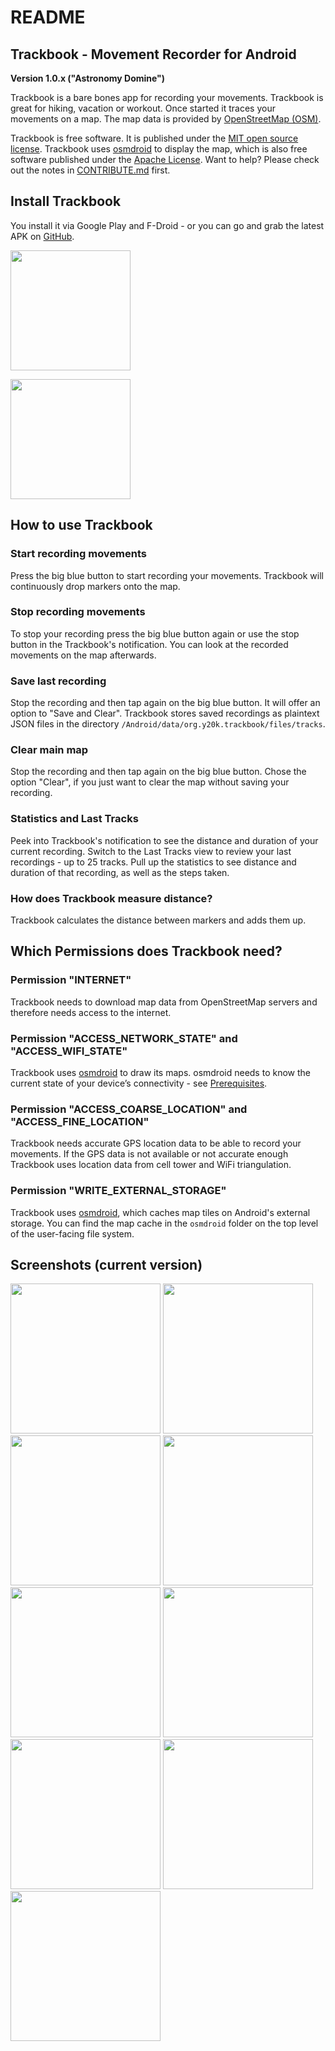 README
======

Trackbook - Movement Recorder for Android
-----------------------------------------

**Version 1.0.x ("Astronomy Domine")**

Trackbook is a bare bones app for recording your movements. Trackbook is great for hiking, vacation or workout. Once started it traces your movements on a map. The map data is provided by [OpenStreetMap (OSM)](https://www.openstreetmap.org/).

Trackbook is free software. It is published under the [MIT open source license](https://opensource.org/licenses/MIT). Trackbook uses [osmdroid](https://github.com/osmdroid/osmdroid) to display the map, which is also free software published under the [Apache License](https://github.com/osmdroid/osmdroid/blob/master/LICENSE). Want to help? Please check out the notes in [CONTRIBUTE.md](https://github.com/y20k/trackbook/blob/master/CONTRIBUTE.md) first.

Install Trackbook
-----------------
You install it via Google Play and F-Droid - or you can go and grab the latest APK on [GitHub](https://github.com/y20k/trackbook/releases).

[<img src="https://play.google.com/intl/de_de/badges/images/generic/en_badge_web_generic.png" width="192">](https://play.google.com/store/apps/details?id=org.y20k.trackbook)

[<img src="https://cloud.githubusercontent.com/assets/9103935/14702535/45f6326a-07ab-11e6-9256-469c1dd51c22.png" width="192">](https://f-droid.org/repository/browse/?fdid=org.y20k.trackbook)

How to use Trackbook
--------------------
### Start recording movements
Press the big blue button to start recording your movements. Trackbook will continuously drop markers onto the map.

### Stop recording movements
To stop your recording press the big blue button again or use the stop button in the Trackbook's notification. You can look at the recorded movements on the map afterwards.

### Save last recording
Stop the recording and then tap again on the big blue button. It will offer an option to "Save and Clear". Trackbook stores saved recordings as plaintext JSON files in the directory `/Android/data/org.y20k.trackbook/files/tracks`.

### Clear main map
Stop the recording and then tap again on the big blue button. Chose the option "Clear", if you just want to clear the map without saving your recording.

### Statistics and Last Tracks
Peek into Trackbook's notification to see the distance and duration of your current recording. Switch to the Last Tracks view to review your last recordings - up to 25 tracks. Pull up the statistics to see distance and duration of that recording, as well as the steps taken.

### How does Trackbook measure distance?
Trackbook calculates the distance between markers and adds them up.

Which Permissions does Trackbook need?
--------------------------------------
### Permission "INTERNET"
Trackbook needs to download map data from OpenStreetMap servers and therefore needs access to the internet.

### Permission "ACCESS\_NETWORK\_STATE" and "ACCESS\_WIFI\_STATE"
Trackbook uses [osmdroid](https://github.com/osmdroid/osmdroid/) to draw its maps. osmdroid needs to know the current state of your device’s connectivity - see [Prerequisites](https://github.com/osmdroid/osmdroid/wiki/Prerequisites).

### Permission "ACCESS\_COARSE\_LOCATION" and "ACCESS\_FINE\_LOCATION"
Trackbook needs accurate GPS location data to be able to record your movements. If the GPS data is not available or not accurate enough Trackbook uses location data from cell tower and WiFi triangulation.

### Permission "WRITE\_EXTERNAL\_STORAGE"
Trackbook uses [osmdroid](https://github.com/osmdroid/osmdroid), which caches map tiles on Android's external storage. You can find the map cache in the `osmdroid` folder on the top level of the user-facing file system.

## Screenshots (current version)
[<img src="https://cloud.githubusercontent.com/assets/9103935/21387023/0a6eef1c-c776-11e6-8a88-a00aa2ad5979.png" width="240">](https://cloud.githubusercontent.com/assets/9103935/21387023/0a6eef1c-c776-11e6-8a88-a00aa2ad5979.png)
[<img src="https://cloud.githubusercontent.com/assets/9103935/21387024/0a6f9eb2-c776-11e6-80fb-ca098e9303ad.png" width="240">](https://cloud.githubusercontent.com/assets/9103935/21387024/0a6f9eb2-c776-11e6-80fb-ca098e9303ad.png)
[<img src="https://cloud.githubusercontent.com/assets/9103935/21387025/0a701f68-c776-11e6-8f9a-66fb7e6eafff.png" width="240">](https://cloud.githubusercontent.com/assets/9103935/21387025/0a701f68-c776-11e6-8f9a-66fb7e6eafff.png)
[<img src="https://cloud.githubusercontent.com/assets/9103935/21387026/0a704614-c776-11e6-94fa-27f9cb566b91.png" width="240">](https://cloud.githubusercontent.com/assets/9103935/21387026/0a704614-c776-11e6-94fa-27f9cb566b91.png)
[<img src="https://cloud.githubusercontent.com/assets/9103935/21387028/0a70d71e-c776-11e6-8838-934eb11dbca7.png" width="240">](https://cloud.githubusercontent.com/assets/9103935/21387028/0a70d71e-c776-11e6-8838-934eb11dbca7.png)
[<img src="https://cloud.githubusercontent.com/assets/9103935/21387027/0a70c468-c776-11e6-9405-b91c5bc902c4.png" width="240">](https://cloud.githubusercontent.com/assets/9103935/21387027/0a70c468-c776-11e6-9405-b91c5bc902c4.png)
[<img src="https://cloud.githubusercontent.com/assets/9103935/21387029/0a81c344-c776-11e6-866b-7e608e2e9f33.png" width="240">](https://cloud.githubusercontent.com/assets/9103935/21387029/0a81c344-c776-11e6-866b-7e608e2e9f33.png)
[<img src="https://cloud.githubusercontent.com/assets/9103935/21387030/0a82ca96-c776-11e6-9b3c-6c83f61f2188.png" width="240">](https://cloud.githubusercontent.com/assets/9103935/21387030/0a82ca96-c776-11e6-9b3c-6c83f61f2188.png)
[<img src="https://cloud.githubusercontent.com/assets/9103935/21387031/0a838274-c776-11e6-8e1c-f1bb7baf5ebe.png" width="240">](https://cloud.githubusercontent.com/assets/9103935/21387031/0a838274-c776-11e6-8e1c-f1bb7baf5ebe.png)
